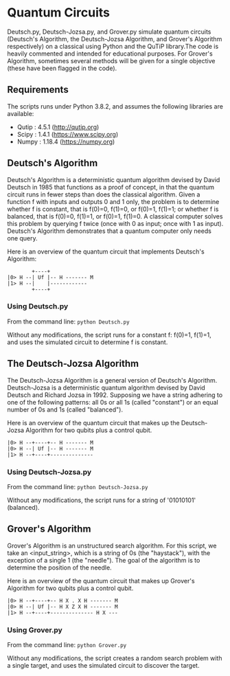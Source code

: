 # Quantum Circuits

Deutsch.py, Deutsch-Jozsa.py, and Grover.py simulate quantum circuits (Deutsch's Algorithm, the Deutsch-Jozsa Algorithm, and Grover's Algorithm respectively) on a classical using Python and the QuTiP library.The code is heavily commented and intended for educational purposes.  For Grover's Algorithm, sometimes several methods will be given for a single objective (these have been flagged in the code).

## Requirements

The scripts runs under Python 3.8.2, and assumes the following libraries are available:

* Qutip : 4.5.1  (http://qutip.org)
* Scipy : 1.4.1  (https://www.scipy.org)
* Numpy : 1.18.4 (https://numpy.org)

## Deutsch's Algorithm

Deutsch's Algorithm  is a deterministic quantum algorithm devised by David Deutsch in 1985 that functions as a proof of concept, in that the quantum circuit runs in fewer steps than does the classical algorithm.  Given a function f with inputs and outputs 0 and 1 only, the problem is to determine whether f is constant, that is f(0)=0, f(1)=0, or f(0)=1, f(1)=1; or whether f is balanced, that is f(0)=0, f(1)=1, or f(0)=1, f(1)=0.  A classical computer solves this problem by querying f twice (once with 0 as input; once with 1 as input).  Deutsch's Algorithm demonstrates that a quantum computer only needs one query.

Here is an overview of the quantum circuit that implements Deutsch's Algorithm:

            +----+
    |0> H --| Uf |-- H ------- M
    |1> H --|    |------------
            +----+
### Using Deutsch.py

From the command line:
`python Deutsch.py`

Without any modifications, the script runs for a constant f: f(0)=1, f(1)=1, and uses the simulated circuit to determine f is constant.

## The Deutsch-Jozsa Algorithm

The Deutsch-Jozsa Algorithm is a general version of Deutsch's Algorithm.  Deutsch-Jozsa is a deterministic quantum algorithm devised by David Deutsch and Richard Jozsa in 1992.  Supposing we have a string adhering to one of the following patterns: all 0s or all 1s (called "constant") or an equal number of 0s and 1s (called "balanced").

Here is an overview of the quantum circuit that makes up the Deutsch-Jozsa Algorithm for two qubits plus a control qubit.

    |0> H --+----+-- H ------- M
    |0> H --| Uf |-- H ------- M
    |1> H --+----+--------------

### Using Deutsch-Jozsa.py

From the command line:
`python Deutsch-Jozsa.py`

Without any modifications, the script runs for a string of '01010101' (balanced).

## Grover's Algorithm

Grover's Algorithm is an unstructured search algorithm.  For this script, we take an <input_string>, which is a string of 0s (the "haystack"), with the exception of a single 1 (the "needle").  The goal of the algorithm is to determine the position of the needle.

Here is an overview of the quantum circuit that makes up Grover's Algorithm for two qubits plus a control qubit.

    |0> H --+----+-- H X . X H ------- M
    |0> H --| Uf |-- H X Z X H ------- M
    |1> H --+----+-------------- H X ---

### Using Grover.py

From the command line:
`python Grover.py`

Without any modifications, the script creates a random search problem with a single target, and uses the simulated circuit to discover the target.
